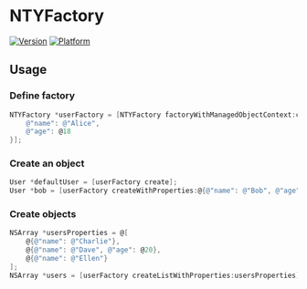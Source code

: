 # NTYFactory

[![Version](http://cocoapod-badges.herokuapp.com/v/NTYFactory/badge.png)](http://cocoadocs.org/docsets/NTYFactory)
[![Platform](http://cocoapod-badges.herokuapp.com/p/NTYFactory/badge.png)](http://cocoadocs.org/docsets/NTYFactory)

## Usage

### Define factory

```objective-c
NTYFactory *userFactory = [NTYFactory factoryWithManagedObjectContext:context entityName:@"User" defaults:@{
    @"name": @"Alice",
    @"age": @18
}];
```

### Create an object

```objective-c
User *defaultUser = [userFactory create];
User *bob = [userFactory createWithProperties:@{@"name": @"Bob", @"age": @19}];
```

### Create objects

```objective-c
NSArray *usersProperties = @[
    @{@"name": @"Charlie"},
    @{@"name": @"Dave", @"age": @20},
    @{@"name": @"Ellen"}
];
NSArray *users = [userFactory createListWithProperties:usersProperties];
```
